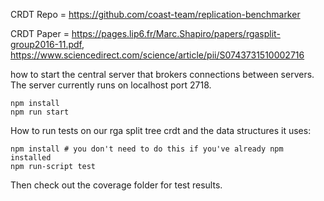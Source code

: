 CRDT Repo = https://github.com/coast-team/replication-benchmarker

CRDT Paper = https://pages.lip6.fr/Marc.Shapiro/papers/rgasplit-group2016-11.pdf,
https://www.sciencedirect.com/science/article/pii/S0743731510002716


how to start the central server that brokers connections between servers. The server currently runs on localhost port 2718.

```
npm install
npm run start
```

How to run tests on our rga split tree crdt and the data structures it uses:

```
npm install # you don't need to do this if you've already npm installed
npm run-script test
```

Then check out the coverage folder for test results.

